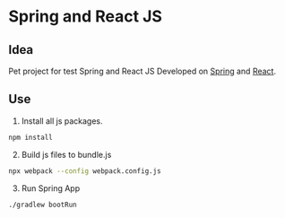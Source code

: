 # Spring and React JS

## Idea

Pet project for test Spring and React JS
Developed on [Spring](https://spring.io/) and [React](https://reactjs.org/).

## Use

1. Install all js packages.
```bash
npm install
```

2. Build js files to bundle.js
```bash
npx webpack --config webpack.config.js
```

3. Run Spring App 
```bash
./gradlew bootRun 
```